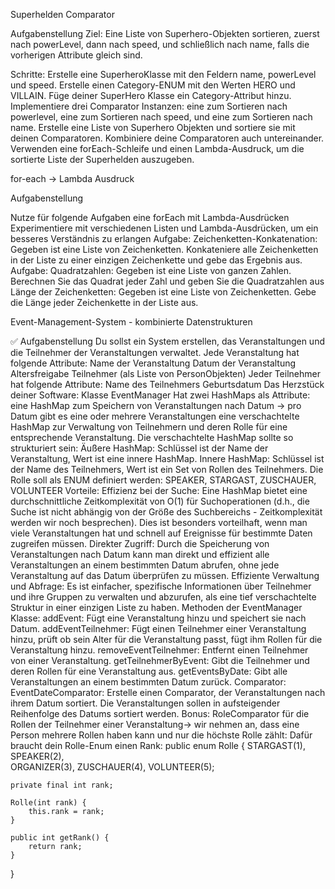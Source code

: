 Superhelden Comparator

Aufgabenstellung
Ziel:
Eine Liste von Superhero-Objekten sortieren, zuerst nach powerLevel, dann nach speed, und schließlich nach name, falls
die vorherigen Attribute gleich sind.

Schritte:
Erstelle eine SuperheroKlasse mit den Feldern name, powerLevel und speed. Erstelle einen Category-ENUM mit den Werten
HERO und VILLAIN. Füge deiner SuperHero Klasse ein Category-Attribut hinzu.
Implementiere drei Comparator Instanzen: eine zum Sortieren nach powerlevel, eine zum Sortieren nach speed, und eine zum
Sortieren nach name.
Erstelle eine Liste von Superhero Objekten und sortiere sie mit deinen Comparatoren. Kombiniere deine Comparatoren auch
untereinander.
Verwenden eine forEach-Schleife und einen Lambda-Ausdruck, um die sortierte Liste der Superhelden auszugeben.

for-each → Lambda Ausdruck

Aufgabenstellung

Nutze für folgende Aufgaben eine forEach mit Lambda-Ausdrücken
Experimentiere mit verschiedenen Listen und Lambda-Ausdrücken, um ein besseres Verständnis zu erlangen
Aufgabe: Zeichenketten-Konkatenation:
Gegeben ist eine Liste von Zeichenketten. Konkateniere alle Zeichenketten in der Liste zu einer einzigen Zeichenkette
und gebe das Ergebnis aus.
Aufgabe: Quadratzahlen:
Gegeben ist eine Liste von ganzen Zahlen. Berechnen Sie das Quadrat jeder Zahl und geben Sie die Quadratzahlen aus
Länge der Zeichenketten:
Gegeben ist eine Liste von Zeichenketten. Gebe die Länge jeder Zeichenkette in der Liste aus.

Event-Management-System - kombinierte Datenstrukturen

✅ Aufgabenstellung
Du sollst ein System erstellen, das Veranstaltungen und die Teilnehmer der Veranstaltungen verwaltet.
Jede Veranstaltung hat folgende Attribute:
Name der Veranstaltung
Datum der Veranstaltung
Altersfreigabe
Teilnehmer (als Liste von PersonObjekten)
Jeder Teilnehmer hat folgende Attribute:
Name des Teilnehmers
Geburtsdatum
Das Herzstück deiner Software: Klasse EventManager
Hat zwei HashMaps als Attribute:
eine HashMap zum Speichern von Veranstaltungen nach Datum → pro Datum gibt es eine oder mehrere Veranstaltungen
eine verschachtelte HashMap zur Verwaltung von Teilnehmern und deren Rolle für eine entsprechende Veranstaltung. Die
verschachtelte HashMap sollte so strukturiert sein:
Äußere HashMap: Schlüssel ist der Name der Veranstaltung, Wert ist eine innere HashMap.
Innere HashMap: Schlüssel ist der Name des Teilnehmers, Wert ist ein Set<Group> von Rollen des Teilnehmers.
Die Rolle soll als ENUM definiert werden: SPEAKER, STARGAST, ZUSCHAUER, VOLUNTEER
Vorteile:
Effizienz bei der Suche: Eine HashMap bietet eine durchschnittliche Zeitkomplexität von O(1) für Suchoperationen (d.h.,
die Suche ist nicht abhängig von der Größe des Suchbereichs - Zeitkomplexität werden wir noch besprechen). Dies ist
besonders vorteilhaft, wenn man viele Veranstaltungen hat und schnell auf Ereignisse für bestimmte Daten zugreifen
müssen.
Direkter Zugriff: Durch die Speicherung von Veranstaltungen nach Datum kann man direkt und effizient alle
Veranstaltungen an einem bestimmten Datum abrufen, ohne jede Veranstaltung auf das Datum überprüfen zu müssen.
Effiziente Verwaltung und Abfrage: Es ist einfacher, spezifische Informationen über Teilnehmer und ihre Gruppen zu
verwalten und abzurufen, als eine tief verschachtelte Struktur in einer einzigen Liste zu haben.
Methoden der EventManager Klasse:
addEvent: Fügt eine Veranstaltung hinzu und speichert sie nach Datum.
addEventTeilnehmer: Fügt einen Teilnehmer einer Veranstaltung hinzu, prüft ob sein Alter für die Veranstaltung passt,
fügt ihm Rollen für die Veranstaltung hinzu.
removeEventTeilnehmer: Entfernt einen Teilnehmer von einer Veranstaltung.
getTeilnehmerByEvent: Gibt die Teilnehmer und deren Rollen für eine Veranstaltung aus.
getEventsByDate: Gibt alle Veranstaltungen an einem bestimmten Datum zurück.
Comparator:
EventDateComparator: Erstelle einen Comparator, der Veranstaltungen nach ihrem Datum sortiert. Die Veranstaltungen
sollen in aufsteigender Reihenfolge des Datums sortiert werden.
Bonus: RoleComparator für die Rollen der Teilnehmer einer Veranstaltung→ wir nehmen an, dass eine Person mehrere Rollen
haben kann und nur die höchste Rolle zählt:
Dafür braucht dein Rolle-Enum einen Rank:
public enum Rolle {
STARGAST(1),      
SPEAKER(2),       
ORGANIZER(3),
ZUSCHAUER(4),
VOLUNTEER(5);

    private final int rank;

    Rolle(int rank) {
        this.rank = rank;
    }

    public int getRank() {
        return rank;
    }

}